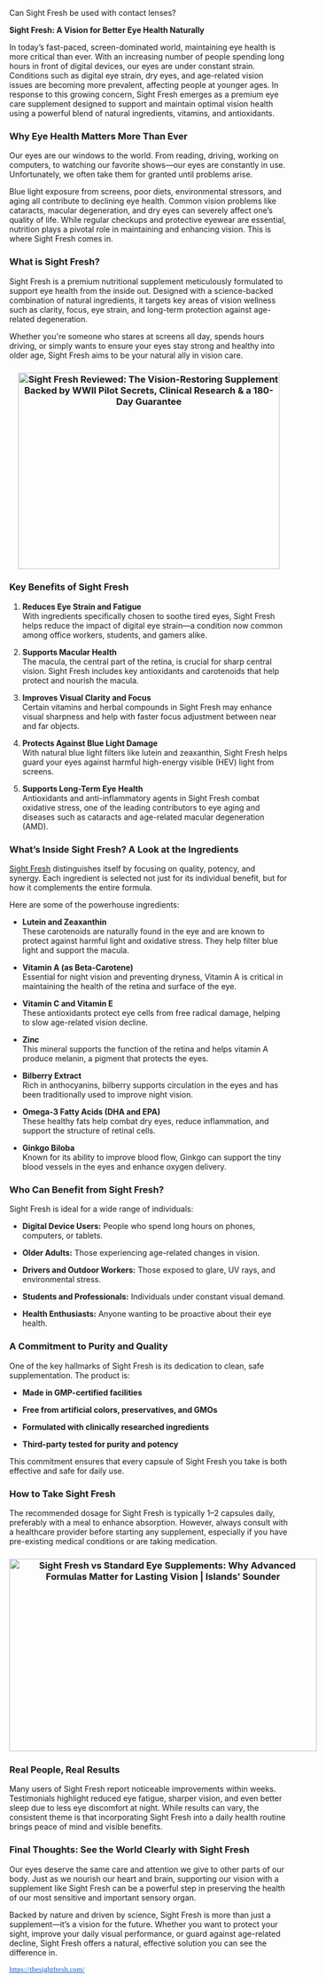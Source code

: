 Can Sight Fresh be used with contact lenses?

<p><strong data-end="188" data-start="131">Sight Fresh: A Vision for Better Eye Health Naturally</strong></p>
<p data-end="770" data-start="190">In today&rsquo;s fast-paced, screen-dominated world, maintaining eye health is more critical than ever. With an increasing number of people spending long hours in front of digital devices, our eyes are under constant strain. Conditions such as digital eye strain, dry eyes, and age-related vision issues are becoming more prevalent, affecting people at younger ages. In response to this growing concern, Sight Fresh emerges as a premium eye care supplement designed to support and maintain optimal vision health using a powerful blend of natural ingredients, vitamins, and antioxidants.</p>
<h3 data-end="813" data-start="772">Why Eye Health Matters More Than Ever</h3>
<p data-end="1029" data-start="815">Our eyes are our windows to the world. From reading, driving, working on computers, to watching our favorite shows&mdash;our eyes are constantly in use. Unfortunately, we often take them for granted until problems arise.</p>
<p data-end="1433" data-start="1031">Blue light exposure from screens, poor diets, environmental stressors, and aging all contribute to declining eye health. Common vision problems like cataracts, macular degeneration, and dry eyes can severely affect one&rsquo;s quality of life. While regular checkups and protective eyewear are essential, nutrition plays a pivotal role in maintaining and enhancing vision. This is where Sight Fresh comes in.</p>
<h3 data-end="1459" data-start="1435">What is Sight Fresh?</h3>
<p data-end="1777" data-start="1461">Sight Fresh is a premium nutritional supplement meticulously formulated to support eye health from the inside out. Designed with a science-backed combination of natural ingredients, it targets key areas of vision wellness such as clarity, focus, eye strain, and long-term protection against age-related degeneration.</p>
<p data-end="1987" data-start="1779">Whether you're someone who stares at screens all day, spends hours driving, or simply wants to ensure your eyes stay strong and healthy into older age, Sight Fresh aims to be your natural ally in vision care.</p>
<h3 style="text-align: center;" data-end="2020" data-start="1989"><img class="sFlh5c FyHeAf iPVvYb" style="height: 354px; margin: 0px; max-width: 800px; width: 472px;" src="https://app.accessnewswire.com/imagelibrary/836ca295-d894-43f3-879b-5d915c118103/1030990/sight-fresh-4.jpg" alt="Sight Fresh Reviewed: The Vision-Restoring Supplement Backed by WWII Pilot  Secrets, Clinical Research &amp; a 180-Day Guarantee" /> </h3>
<h3 data-end="2020" data-start="1989">Key Benefits of Sight Fresh</h3>
<ol data-end="3114" data-start="2022">
<li data-end="2254" data-start="2022">
<p data-end="2254" data-start="2025"><strong data-end="2059" data-start="2025">Reduces Eye Strain and Fatigue</strong><br data-end="2062" data-start="2059" /> With ingredients specifically chosen to soothe tired eyes, Sight Fresh helps reduce the impact of digital eye strain&mdash;a condition now common among office workers, students, and gamers alike.</p>
</li>
<li data-end="2468" data-start="2256">
<p data-end="2468" data-start="2259"><strong data-end="2286" data-start="2259">Supports Macular Health</strong><br data-end="2289" data-start="2286" /> The macula, the central part of the retina, is crucial for sharp central vision. Sight Fresh includes key antioxidants and carotenoids that help protect and nourish the macula.</p>
</li>
<li data-end="2665" data-start="2470">
<p data-end="2665" data-start="2473"><strong data-end="2510" data-start="2473">Improves Visual Clarity and Focus</strong><br data-end="2513" data-start="2510" /> Certain vitamins and herbal compounds in Sight Fresh may enhance visual sharpness and help with faster focus adjustment between near and far objects.</p>
</li>
<li data-end="2869" data-start="2667">
<p data-end="2869" data-start="2670"><strong data-end="2708" data-start="2670">Protects Against Blue Light Damage</strong><br data-end="2711" data-start="2708" /> With natural blue light filters like lutein and zeaxanthin, Sight Fresh helps guard your eyes against harmful high-energy visible (HEV) light from screens.</p>
</li>
<li data-end="3114" data-start="2871">
<p data-end="3114" data-start="2874"><strong data-end="2907" data-start="2874">Supports Long-Term Eye Health</strong><br data-end="2910" data-start="2907" /> Antioxidants and anti-inflammatory agents in Sight Fresh combat oxidative stress, one of the leading contributors to eye aging and diseases such as cataracts and age-related macular degeneration (AMD).</p>
</li>
</ol>
<h3 data-end="3172" data-start="3116">What&rsquo;s Inside Sight Fresh? A Look at the Ingredients</h3>
<p data-end="3364" data-start="3174"><a href="https://thesightfresh.com/">Sight Fresh</a> distinguishes itself by focusing on quality, potency, and synergy. Each ingredient is selected not just for its individual benefit, but for how it complements the entire formula.</p>
<p data-end="3410" data-start="3366">Here are some of the powerhouse ingredients:</p>
<ul data-end="4528" data-start="3412">
<li data-end="3614" data-start="3412">
<p data-end="3614" data-start="3414"><strong data-end="3439" data-start="3414">Lutein and Zeaxanthin</strong><br data-end="3442" data-start="3439" /> These carotenoids are naturally found in the eye and are known to protect against harmful light and oxidative stress. They help filter blue light and support the macula.</p>
</li>
<li data-end="3792" data-start="3616">
<p data-end="3792" data-start="3618"><strong data-end="3650" data-start="3618">Vitamin A (as Beta-Carotene)</strong><br data-end="3653" data-start="3650" /> Essential for night vision and preventing dryness, Vitamin A is critical in maintaining the health of the retina and surface of the eye.</p>
</li>
<li data-end="3935" data-start="3794">
<p data-end="3935" data-start="3796"><strong data-end="3823" data-start="3796">Vitamin C and Vitamin E</strong><br data-end="3826" data-start="3823" /> These antioxidants protect eye cells from free radical damage, helping to slow age-related vision decline.</p>
</li>
<li data-end="4072" data-start="3937">
<p data-end="4072" data-start="3939"><strong data-end="3947" data-start="3939">Zinc</strong><br data-end="3950" data-start="3947" /> This mineral supports the function of the retina and helps vitamin A produce melanin, a pigment that protects the eyes.</p>
</li>
<li data-end="4222" data-start="4074">
<p data-end="4222" data-start="4076"><strong data-end="4096" data-start="4076">Bilberry Extract</strong><br data-end="4099" data-start="4096" /> Rich in anthocyanins, bilberry supports circulation in the eyes and has been traditionally used to improve night vision.</p>
</li>
<li data-end="4374" data-start="4224">
<p data-end="4374" data-start="4226"><strong data-end="4263" data-start="4226">Omega-3 Fatty Acids (DHA and EPA)</strong><br data-end="4266" data-start="4263" /> These healthy fats help combat dry eyes, reduce inflammation, and support the structure of retinal cells.</p>
</li>
<li data-end="4528" data-start="4376">
<p data-end="4528" data-start="4378"><strong data-end="4395" data-start="4378">Ginkgo Biloba</strong><br data-end="4398" data-start="4395" /> Known for its ability to improve blood flow, Ginkgo can support the tiny blood vessels in the eyes and enhance oxygen delivery.</p>
</li>
</ul>
<h3 data-end="4567" data-start="4530">Who Can Benefit from Sight Fresh?</h3>
<p data-end="4622" data-start="4569">Sight Fresh is ideal for a wide range of individuals:</p>
<ul data-end="5034" data-start="4624">
<li data-end="4713" data-start="4624">
<p data-end="4713" data-start="4626"><strong data-end="4651" data-start="4626">Digital Device Users:</strong> People who spend long hours on phones, computers, or tablets.</p>
</li>
<li data-end="4783" data-start="4714">
<p data-end="4783" data-start="4716"><strong data-end="4733" data-start="4716">Older Adults:</strong> Those experiencing age-related changes in vision.</p>
</li>
<li data-end="4877" data-start="4784">
<p data-end="4877" data-start="4786"><strong data-end="4818" data-start="4786">Drivers and Outdoor Workers:</strong> Those exposed to glare, UV rays, and environmental stress.</p>
</li>
<li data-end="4953" data-start="4878">
<p data-end="4953" data-start="4880"><strong data-end="4911" data-start="4880">Students and Professionals:</strong> Individuals under constant visual demand.</p>
</li>
<li data-end="5034" data-start="4954">
<p data-end="5034" data-start="4956"><strong data-end="4979" data-start="4956">Health Enthusiasts:</strong> Anyone wanting to be proactive about their eye health.</p>
</li>
</ul>
<h3 data-end="5074" data-start="5036">A Commitment to Purity and Quality</h3>
<p data-end="5181" data-start="5076">One of the key hallmarks of Sight Fresh is its dedication to clean, safe supplementation. The product is:</p>
<ul data-end="5384" data-start="5183">
<li data-end="5221" data-start="5183">
<p data-end="5221" data-start="5185"><strong data-end="5221" data-start="5185">Made in GMP-certified facilities</strong></p>
</li>
<li data-end="5280" data-start="5222">
<p data-end="5280" data-start="5224"><strong data-end="5280" data-start="5224">Free from artificial colors, preservatives, and GMOs</strong></p>
</li>
<li data-end="5336" data-start="5281">
<p data-end="5336" data-start="5283"><strong data-end="5336" data-start="5283">Formulated with clinically researched ingredients</strong></p>
</li>
<li data-end="5384" data-start="5337">
<p data-end="5384" data-start="5339"><strong data-end="5384" data-start="5339">Third-party tested for purity and potency</strong></p>
</li>
</ul>
<p data-end="5494" data-start="5386">This commitment ensures that every capsule of Sight Fresh you take is both effective and safe for daily use.</p>
<h3 data-end="5523" data-start="5496">How to Take Sight Fresh</h3>
<p data-end="5806" data-start="5525">The recommended dosage for Sight Fresh is typically 1&ndash;2 capsules daily, preferably with a meal to enhance absorption. However, always consult with a healthcare provider before starting any supplement, especially if you have pre-existing medical conditions or are taking medication.</p>
<h3 style="text-align: center;" data-end="5837" data-start="5808"><img class="sFlh5c FyHeAf iPVvYb" style="height: 347px; margin: 0px; max-width: 1280px; width: 555px;" src="https://www.islandssounder.com/wp-content/uploads/2025/05/39298911_web1_M1-Sight-Fresh-Teaser.jpg" alt="Sight Fresh vs Standard Eye Supplements: Why Advanced Formulas Matter for  Lasting Vision | Islands' Sounder" /> </h3>
<h3 data-end="5837" data-start="5808">Real People, Real Results</h3>
<p data-end="6178" data-start="5839">Many users of Sight Fresh report noticeable improvements within weeks. Testimonials highlight reduced eye fatigue, sharper vision, and even better sleep due to less eye discomfort at night. While results can vary, the consistent theme is that incorporating Sight Fresh into a daily health routine brings peace of mind and visible benefits.</p>
<h3 data-end="6238" data-start="6180">Final Thoughts: See the World Clearly with Sight Fresh</h3>
<p data-end="6516" data-start="6240">Our eyes deserve the same care and attention we give to other parts of our body. Just as we nourish our heart and brain, supporting our vision with a supplement like Sight Fresh can be a powerful step in preserving the health of our most sensitive and important sensory organ.</p>
<p data-end="6827" data-start="6518">Backed by nature and driven by science, Sight Fresh is more than just a supplement&mdash;it&rsquo;s a vision for the future. Whether you want to protect your sight, improve your daily visual performance, or guard against age-related decline, Sight Fresh offers a natural, effective solution you can see the difference in.</p>
<p data-end="6827" data-start="6518"><a style="-webkit-text-stroke-width: 0px; background-color: white; color: #1155cc; font-family: Verdana; font-size: 13.3333px; font-style: normal; font-variant-caps: normal; font-variant-ligatures: normal; font-weight: 400; letter-spacing: normal; orphans: 2; text-align: start; text-indent: 0px; text-transform: none; white-space: normal; widows: 2; word-spacing: 0px;" href="https://thesightfresh.com/" target="_blank" data-saferedirecturl="https://www.google.com/url?q=https://thesightfresh.com/&amp;source=gmail&amp;ust=1748145217580000&amp;usg=AOvVaw3USpZ8pCbaiG4eJbY9VpMl">https://thesightfresh.com/</a></p>
